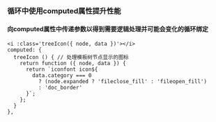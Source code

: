 ### 循环中使用computed属性提升性能

#### 向computed属性中传递参数以得到需要逻辑处理并可能会变化的循环绑定

```
<i :class='treeIcon({ node, data })'></i>
computed: {
  treeIcon () { // 处理模板树节点显示的图标
    return function ({ node, data }) {
      return `iconfont icon${
        data.category === 0
          ? (node.expanded ? 'fileclose_fill' : 'fileopen_fill')
          : 'doc_border'
      }`;
    };
  }
},
```

